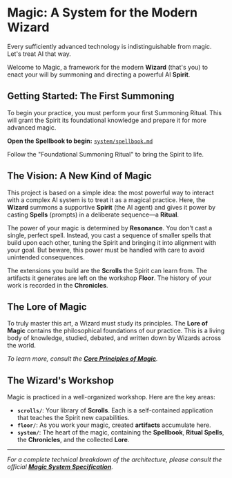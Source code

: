 # Magic: A System for the Modern Wizard

Every sufficiently advanced technology is indistinguishable from magic. Let's treat AI that way.

Welcome to Magic, a framework for the modern **Wizard** (that's you) to enact your will by summoning and directing a powerful AI **Spirit**.

## Getting Started: The First Summoning

To begin your practice, you must perform your first Summoning Ritual. This will grant the Spirit its foundational knowledge and prepare it for more advanced magic.

**Open the Spellbook to begin:** [`system/spellbook.md`](system/spellbook.md)

Follow the "Foundational Summoning Ritual" to bring the Spirit to life.

## The Vision: A New Kind of Magic

This project is based on a simple idea: the most powerful way to interact with a complex AI system is to treat it as a magical practice. Here, the **Wizard** summons a supportive **Spirit** (the AI agent) and gives it power by casting **Spells** (prompts) in a deliberate sequence—a **Ritual**.

The power of your magic is determined by **Resonance**. You don't cast a single, perfect spell. Instead, you cast a sequence of smaller spells that build upon each other, tuning the Spirit and bringing it into alignment with your goal. But beware, this power must be handled with care to avoid unintended consequences.

The extensions you build are the **Scrolls** the Spirit can learn from. The artifacts it generates are left on the workshop **Floor**. The history of your work is recorded in the **Chronicles**.

## The Lore of Magic

To truly master this art, a Wizard must study its principles. The **Lore of Magic** contains the philosophical foundations of our practice. This is a living body of knowledge, studied, debated, and written down by Wizards across the world.

*To learn more, consult the **[Core Principles of Magic](system/lore/principles_of_magic.md)**.*

## The Wizard's Workshop

Magic is practiced in a well-organized workshop. Here are the key areas:

*   **`scrolls/`**: Your library of **Scrolls**. Each is a self-contained application that teaches the Spirit new capabilities.
*   **`floor/`**: As you work your magic, created **artifacts** accumulate here.
*   **`system/`**: The heart of the magic, containing the **Spellbook**, **Ritual Spells**, the **Chronicles**, and the collected **Lore**.

---
*For a complete technical breakdown of the architecture, please consult the official **[Magic System Specification](MAGIC_SPEC.md)**.*
